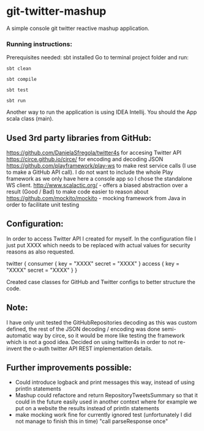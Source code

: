 git-twitter-mashup
=================================

A simple console git twitter reactive mashup application.

### Running instructions:
Prerequisites needed: sbt installed
Go to terminal project folder and run:

```sbt clean```

```sbt compile```

```sbt test```

```sbt run```

Another way to run the application is using IDEA Intellij. You should the App scala class (main).

## Used 3rd party libraries from GitHub:
https://github.com/DanielaSfregola/twitter4s for accesing Twitter API
https://circe.github.io/circe/ for encoding and decoding JSON
https://github.com/playframework/play-ws to make rest service calls (I use to make a GitHub API call).
I do not want to include the whole Play framework as we only have here a console app so I chose the
standalone WS client.
http://www.scalactic.org/ - offers a biased abstraction over a result (Good / Bad) to make code easier to reason about
https://github.com/mockito/mockito - mocking framework from Java in order to facilitate unit testing

## Configuration:
In order to access Twitter API I created for myself. In the configuration file I just put XXXX which needs
to be replaced with actual values for security reasons as also requested.

twitter {
  consumer {
    key = "XXXX"
    secret = "XXXX"
  }
  access {
    key = "XXXX"
    secret = "XXXX"
  }
}

Created case classes for GitHub and Twitter configs to better structure the code.

## Note:
I have only unit tested the GitHubRepositories decoding as this was custom defined, the rest of the
JSON decoding / encoding was done semi-automatic way by circe, so it would be more like testing the framework
which is not a good idea.
Decided on using twitter4s in order to not re-invent the o-auth twitter API REST implementation details.

## Further improvements possible:
- Could introduce logback and print messages this way, instead of using println statements
- Mashup could refactore and return RepositoryTweetsSummary so that it could in the future easily
used in another context where for example we put on a website the results instead of println statements
- make mocking work fine for currently ignored test (unfortunately I did not manage to finish this in time)
  "call parseResponse once"